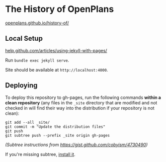 # The History of OpenPlans

[openplans.github.io/history-of/](http://openplans.github.io/history-of/)


## Local Setup

[help.github.com/articles/using-jekyll-with-pages/](https://help.github.com/articles/using-jekyll-with-pages/)

Run `bundle exec jekyll serve`.

Site should be available at `http://localhost:4000`.


## Deploying

To deploy this repository to gh-pages, run the following commands **within a
clean repository** (any files in the `_site` directory that are modified and
not checked in will find their way into the distribution if your repository 
is not clean):

    git add --all _site/
    git commit -m "Update the distribution files"
    git push
    git subtree push --prefix _site origin gh-pages

*(Subtree instructions from https://gist.github.com/cobyism/4730490)*

If you're missing subtree, [install it](http://engineeredweb.com/blog/how-to-install-git-subtree/).
